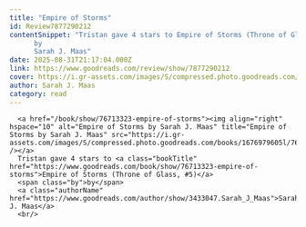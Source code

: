 ```yaml
---
title: "Empire of Storms"
id: Review7877290212
contentSnippet: "Tristan gave 4 stars to Empire of Storms (Throne of Glass, #5)
      by
      Sarah J. Maas"
date: 2025-08-31T21:17:04.000Z
link: https://www.goodreads.com/review/show/7877290212
cover: https://i.gr-assets.com/images/S/compressed.photo.goodreads.com/books/1676979605l/76713323._MY75_.jpg
author: Sarah J. Maas
category: read
---
```


      
      <a href="/book/show/76713323-empire-of-storms"><img align="right" hspace="10" alt="Empire of Storms by Sarah J. Maas" title="Empire of Storms by Sarah J. Maas" src="https://i.gr-assets.com/images/S/compressed.photo.goodreads.com/books/1676979605l/76713323._SY75_.jpg" /></a>
      Tristan gave 4 stars to <a class="bookTitle" href="https://www.goodreads.com/book/show/76713323-empire-of-storms">Empire of Storms (Throne of Glass, #5)</a>
      <span class="by">by</span>
      <a class="authorName" href="https://www.goodreads.com/author/show/3433047.Sarah_J_Maas">Sarah J. Maas</a>
      <br/>